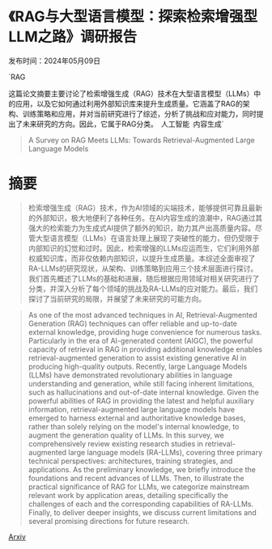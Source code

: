 # 《RAG与大型语言模型：探索检索增强型LLM之路》调研报告

发布时间：2024年05月09日

`RAG

这篇论文摘要主要讨论了检索增强生成（RAG）技术在大型语言模型（LLMs）中的应用，以及它如何通过利用外部知识库来提升生成质量。它涵盖了RAG的架构、训练策略和应用，并对当前研究进行了综述，分析了挑战和应对能力，同时提出了未来研究的方向。因此，它属于RAG分类。` `人工智能` `内容生成`

> A Survey on RAG Meets LLMs: Towards Retrieval-Augmented Large Language Models

# 摘要

> 检索增强生成（RAG）技术，作为AI领域的尖端技术，能够提供可靠且最新的外部知识，极大地便利了各种任务。在AI内容生成的浪潮中，RAG通过其强大的检索能力为生成式AI提供了额外的知识，助力其产出高质量内容。尽管大型语言模型（LLMs）在语言处理上展现了突破性的能力，但仍受限于内部知识的幻觉和过时。因此，检索增强的LLMs应运而生，它们利用外部权威知识库，而非仅依赖内部知识，以提升生成质量。本综述全面审视了RA-LLMs的研究现状，从架构、训练策略到应用三个技术层面进行探讨。我们首先概述了LLMs的基础和进展，随后根据应用领域对相关研究进行了分类，并深入分析了每个领域的挑战及RA-LLMs的应对能力。最后，我们探讨了当前研究的局限，并展望了未来研究的可能方向。

> As one of the most advanced techniques in AI, Retrieval-Augmented Generation (RAG) techniques can offer reliable and up-to-date external knowledge, providing huge convenience for numerous tasks. Particularly in the era of AI-generated content (AIGC), the powerful capacity of retrieval in RAG in providing additional knowledge enables retrieval-augmented generation to assist existing generative AI in producing high-quality outputs. Recently, large Language Models (LLMs) have demonstrated revolutionary abilities in language understanding and generation, while still facing inherent limitations, such as hallucinations and out-of-date internal knowledge. Given the powerful abilities of RAG in providing the latest and helpful auxiliary information, retrieval-augmented large language models have emerged to harness external and authoritative knowledge bases, rather than solely relying on the model's internal knowledge, to augment the generation quality of LLMs. In this survey, we comprehensively review existing research studies in retrieval-augmented large language models (RA-LLMs), covering three primary technical perspectives: architectures, training strategies, and applications. As the preliminary knowledge, we briefly introduce the foundations and recent advances of LLMs. Then, to illustrate the practical significance of RAG for LLMs, we categorize mainstream relevant work by application areas, detailing specifically the challenges of each and the corresponding capabilities of RA-LLMs. Finally, to deliver deeper insights, we discuss current limitations and several promising directions for future research.

[Arxiv](https://arxiv.org/abs/2405.06211)